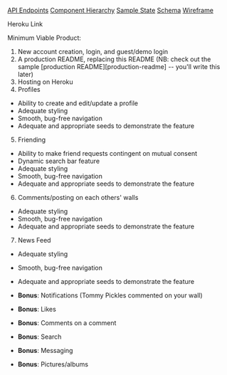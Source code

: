 
[API Endpoints](api-endpoints.md)
[Component Hierarchy](component-hierarchy.md)
[Sample State](sample-state.md)
[Schema](schema.md)
[Wireframe](/wireframes)

Heroku Link

Minimum Viable Product:

1. New account creation, login, and guest/demo login
2. A production README, replacing this README (NB: check out the sample [production README][production-readme] -- you'll write this later)
3. Hosting on Heroku
4. Profiles
  * Ability to create and edit/update a profile
  * Adequate styling
  * Smooth, bug-free navigation
  * Adequate and appropriate seeds to demonstrate the feature
5. Friending
  * Ability to make friend requests contingent on mutual consent
  * Dynamic search bar feature
  * Adequate styling
  * Smooth, bug-free navigation
  * Adequate and appropriate seeds to demonstrate the feature
6. Comments/posting on each others' walls
  * Adequate styling
  * Smooth, bug-free navigation
  * Adequate and appropriate seeds to demonstrate the feature
7. News Feed
  * Adequate styling
  * Smooth, bug-free navigation
  * Adequate and appropriate seeds to demonstrate the feature

  * **Bonus**: Notifications (Tommy Pickles commented on your wall)
  * **Bonus**: Likes
  * **Bonus**: Comments on a comment
  * **Bonus**: Search
  * **Bonus**: Messaging
  * **Bonus**: Pictures/albums
